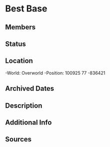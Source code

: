 # Best Base

## Members

## Status

## Location
-World: Overworld 
-Position: 100925 77 -836421

## Archived Dates

## Description

## Additional Info

## Sources

